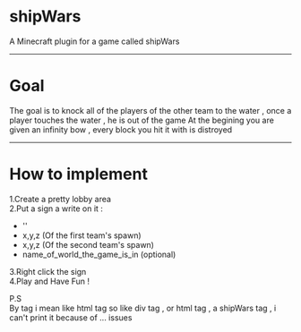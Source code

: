 # shipWars
A Minecraft plugin for a game called shipWars
___
# Goal
The goal is to knock all of the players of the other team to the water , once a player touches the water , he is out of the game
At the begining you are given an infinity bow , every block you hit it with is distroyed
___
# How to implement
1.Create a pretty lobby area</br>
2.Put a sign a write on it :
   * '<shipWars>'
   * x,y,z (Of the first team's spawn)
   * x,y,z (Of the second team's spawn)
   * name_of_world_the_game_is_in (optional)  
   
3.Right click the sign</br>
4.Play and Have Fun !

P.S  
By tag i mean like html tag so like div tag , or html tag , a shipWars tag , i can't print it because of ... issues
